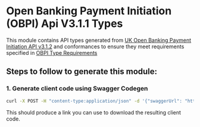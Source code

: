 # Open Banking Payment Initiation (OBPI) Api V3.1.1 Types

This module contains API types generated from [UK Open Banking Payment Initiation API v3.1.2](https://raw.githubusercontent.com/OpenBankingUK/read-write-api-specs/v3.1.1/dist/payment-initiation-swagger.json) and conformances to ensure they meet requirements specified in [OBPI Type Requirements]()

## Steps to follow to generate this module:

### 1. Generate client code using Swagger Codegen

```bash
curl -X POST -H "content-type:application/json" -d '{"swaggerUrl": "https://raw.githubusercontent.com/OpenBankingUK/read-write-api-specs/v3.1.1/dist/payment-initiation-swagger.json"}' https://generator.swagger.io/api/gen/clients/swift4
```

This should produce a link you can use to download the resulting client code.
